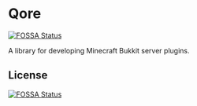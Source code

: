 # Qore
[![FOSSA Status](https://app.fossa.com/api/projects/git%2Bgithub.com%2FAmemiyaSigure%2FQore.svg?type=shield)](https://app.fossa.com/projects/git%2Bgithub.com%2FAmemiyaSigure%2FQore?ref=badge_shield)

A library for developing Minecraft Bukkit server plugins.


## License
[![FOSSA Status](https://app.fossa.com/api/projects/git%2Bgithub.com%2FAmemiyaSigure%2FQore.svg?type=large)](https://app.fossa.com/projects/git%2Bgithub.com%2FAmemiyaSigure%2FQore?ref=badge_large)